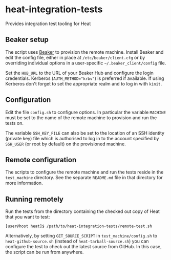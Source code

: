 heat-integration-tests
======================

Provides integration test tooling for Heat

Beaker setup
------------

The script uses [Beaker](http://beaker-project.org/) to provision the remote
machine. Install Beaker and edit the config file, either in place at
``/etc/beaker/client.cfg`` or by overriding individual options in a
user-specific ``~/.beaker_client/config`` file.

Set the ``HUB_URL`` to the URL of your Beaker Hub and configure the login
credentials. Kerberos (``AUTH_METHOD="krbv"``) is preferred if available.
If using Kerberos don't forget to set the appropriate realm and to log in
with ``kinit``.

Configuration
-------------

Edit the file ``config.sh`` to configure options. In particular the variable
``MACHINE`` must be set to the name of the remote machine to provision and
run the tests on.

The variable ``SSH_KEY_FILE`` can also be set to the location of an SSH
identity (private key) file which is authorised to log in to the account
specified by ``SSH_USER`` (or root by default) on the provisioned machine.

Remote configuration
--------------------

The scripts to configure the remote machine and run the tests reside in the
``test_machine`` directory. See the separate ``README.md`` file in that
directory for more information.

Running remotely
----------------

Run the tests from the directory containing the checked out copy of Heat that
you want to test:

```
[user@host heat]$ /path/to/heat-integration-tests/remote-test.sh
```

Alternatively, by setting ``GET_SOURCE_SCRIPT`` in ``test_machine/config.sh``
to ``heat-github-source.sh`` (instead of ``heat-tarball-source.sh``) you can
configure the test to check out the latest source from GitHub. In this case,
the script can be run from anywhere.

